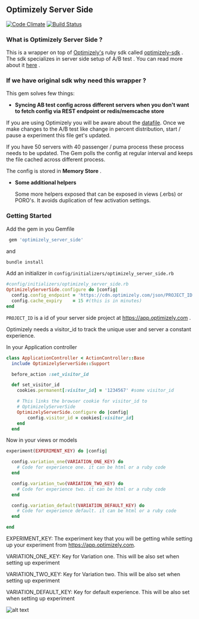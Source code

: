 ## Optimizely Server Side

[![Code Climate](https://codeclimate.com/github/ankit8898/optimizely_config_provider/badges/gpa.svg)](https://codeclimate.com/github/ankit8898/optimizely_config_provider) [![Build Status](https://travis-ci.org/ankit8898/optimizely_server_side.svg?branch=master)](https://travis-ci.org/ankit8898/optimizely_server_side)

### What is Optimizely Server Side ?

This is a wrapper on top of [Optimizely's](https://app.optimizely.com/projects) ruby sdk called [optimizely-sdk](https://github.com/optimizely/ruby-sdk) . The sdk specializes in server side setup of A/B test . You can read more about it [here](http://developers.optimizely.com/server/introduction/index.html) .

### If we have original sdk why need this wrapper ?

This gem solves few things:

 - **Syncing AB test config across different servers when you don't want to fetch config via REST endpoint or redis/memcache store**

  If you are using Optimizely you will be aware about the [datafile](http://developers.optimizely.com/server/reference/index.html#datafile). Once we make changes to the A/B test like change in percent distribution, start / pause a experiment this file get's updated.

  If you have 50 servers with 40 passenger / puma process these process needs to be updated.  The Gem polls the config at regular interval and keeps the file cached across different process.

  The config is stored in **Memory Store** .

* **Some additional helpers**

  Some more helpers exposed that can be exposed in views (.erbs) or PORO's.  It avoids duplication of few activation settings.

### Getting Started

Add the gem in you Gemfile

```ruby
 gem 'optimizely_server_side'
```

and

```ruby
bundle install
```

Add an initializer in `config/initializers/optimizely_server_side.rb`

```ruby
#config/initializers/optimizely_server_side.rb
OptimizelyServerSide.configure do |config|
  config.config_endpoint = 'https://cdn.optimizely.com/json/PROJECT_ID.json'
  config.cache_expiry    = 15 #(this is in minutes)
end

```
`PROJECT_ID` is a id of your  server side project at https://app.optimizely.com .


Optimizely needs a visitor_id to track the unique user and server a constant experience.  

In your Application controller

```ruby
class ApplicationController < ActionController::Base
  include OptimizelyServerSide::Support

  before_action :set_visitor_id

  def set_visitor_id
    cookies.permanent[:visitor_id] = '1234567' #some visitor_id

    # This links the browser cookie for visitor_id to
    # OptimizelyServerSide
    OptimizelyServerSide.configure do |config|  
        config.visitor_id = cookies[:visitor_id]
    end
  end

```


Now in your views or models


```ruby
experiment(EXPERIMENT_KEY) do |config|

  config.variation_one(VARIATION_ONE_KEY) do
    # Code for experience one. it can be html or a ruby code
  end

  config.variation_two(VARIATION_TWO_KEY) do
    # Code for experience two. it can be html or a ruby code
  end

  config.variation_default(VARIATION_DEFAULT_KEY) do
    # Code for experience default. it can be html or a ruby code
  end

end
```

EXPERIMENT_KEY: The experiment key that you will be getting while setting up your experiment from https://app.optimizely.com.

VARIATION_ONE_KEY: Key for Variation one. This will be also set when setting up experiment

VARIATION_TWO_KEY: Key for Variation two. This will be also set when setting up experiment

VARIATION_DEFAULT_KEY: Key for default experience. This will be also set when setting up experiment

![alt text](https://github.com/ankit8898/optimizely_server_side/blob/master/docs/screenshot.png "Logo Title Text 1")

